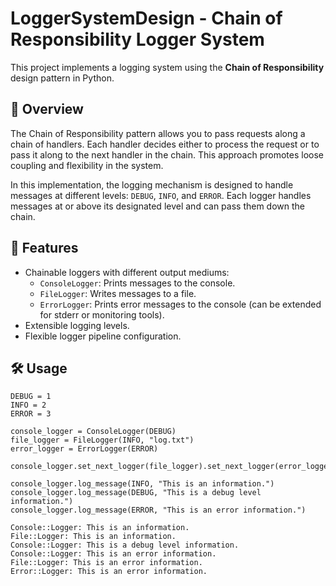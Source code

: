 # LoggerSystemDesign - Chain of Responsibility Logger System

This project implements a logging system using the **Chain of Responsibility** design pattern in Python.

## 🧩 Overview

The Chain of Responsibility pattern allows you to pass requests along a chain of handlers. Each handler decides either to process the request or to pass it along to the next handler in the chain. This approach promotes loose coupling and flexibility in the system.

In this implementation, the logging mechanism is designed to handle messages at different levels: `DEBUG`, `INFO`, and `ERROR`. Each logger handles messages at or above its designated level and can pass them down the chain.

## 🧪 Features

- Chainable loggers with different output mediums:
  - `ConsoleLogger`: Prints messages to the console.
  - `FileLogger`: Writes messages to a file.
  - `ErrorLogger`: Prints error messages to the console (can be extended for stderr or monitoring tools).
- Extensible logging levels.
- Flexible logger pipeline configuration.

## 🛠️ Usage

```
DEBUG = 1
INFO = 2
ERROR = 3

console_logger = ConsoleLogger(DEBUG)
file_logger = FileLogger(INFO, "log.txt")
error_logger = ErrorLogger(ERROR)

console_logger.set_next_logger(file_logger).set_next_logger(error_logger)

console_logger.log_message(INFO, "This is an information.")
console_logger.log_message(DEBUG, "This is a debug level information.")
console_logger.log_message(ERROR, "This is an error information.")

Console::Logger: This is an information.
File::Logger: This is an information.
Console::Logger: This is a debug level information.
Console::Logger: This is an error information.
File::Logger: This is an error information.
Error::Logger: This is an error information.
```
